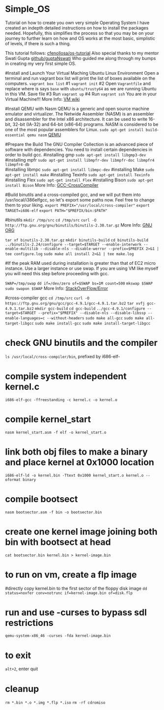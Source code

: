 # Simple_OS
Tutorial on how to create you own very simple Operating System
I have created an indepth detailed instructions on how to install the packages needed.
Hopefully, this simplifies the process so that you may be on your journey to further learn on how and OS works at the most basic, simplistic of levels, if there is such a thing. 


This tutorial follows:
[cfenollosa/os-tutorial](https://github.com/cfenollosa/os-tutorial)
Also special thanks to my mentor Swati Gupta [github/guptaNswati](https://github.com/guptaNswati)
Who guided me along through my bumps in creating my very first simple OS.

#Install and Launch Your Virtual Maching Ubuntu Linux Environment
Open a terminal and run vagrant box list will print the list of boxes available on the computers.
`vagrant box list`
#1
`vagrant init`
#2
Open `Vagrantfile` and replace where is says `base` with `ubuntu/trusty64` as we are running Ubuntu in this VM.
Save file
#3
Run `vagrant up`
#4
Run `vagrant ssh`
You are in your Virtual Machine!!!
More Info:
[VM wiki](https://en.wikipedia.org/wiki/Virtual_machine)
 
#Install QEMU with Nasm
QEMU is a generic and open source machine emulator and virtualizer.
The Netwide Assembler (NASM) is an assembler and disassembler for the Intel x86 architecture. It can be used to write 16-bit, 32-bit (IA-32) and 64-bit (x86-64) programs. NASM is considered to be one of the most popular assemblers for Linux.
`sudo apt-get install build-essential qemu nasm`
[QEMU](https://www.qemu.org/download/)

#Prepare the Build
The GNU Compiler Collection is an advanced piece of software with dependencies. You need to install certain dependencies in order to build gcc. 
#installing gmp
`sudo apt-get install libgmp3-dev`
#installing mpfr
`sudo apt-get install libmpfr-dev libmpfr-doc libmpfr4 libmpfr4-db`   
#installing libmpc
`sudo apt-get install libmpc-dev`
#installing Make
`sudo apt-get install make`
#installing Texinfo
`sudo apt-get install Texinfo`
#installing Flex
`sudo apt-get install Flex`
#installing Bison
`sudo apt-get install Bison`
More Info:
[GCC-CrossCompiler](https://wiki.osdev.org/GCC_Cross_Compiler)

#Build binutils and a cross-compiled gcc, and we will put them into /usr/local/i386elfgcc, so let's export some paths now. Feel free to change them to your liking.
`export PREFIX="/usr/local/cross-compiler"`
`export TARGET=i686-elf`
`export PATH="$PREFIX/bin:$PATH"`

#binutils
`mkdir /tmp/src`
`cd /tmp/src`
`curl -O http://ftp.gnu.org/gnu/binutils/binutils-2.30.tar.gz`
More Info:
[GNU ORG](https://ftp.gnu.org/gnu/binutils/)

`tar xf binutils-2.30.tar.gz`
`mkdir binutils-build`
`cd binutils-build`
`../binutils-2.24/configure --target=$TARGET --enable-interwork --enable-multilib --disable-nls --disable-werror --prefix=$PREFIX 2>&1 | tee configure.log`
`sudo make all install 2>&1 | tee make.log`

#If the peak RAM used during installation is greater than that of EC2 micro instance. Use a larger instance or use swap. If you are using VM like myself you will need this step before proceeding with gcc.

`SWAP=/tmp/swap`
`dd if=/dev/zero of=$SWAP bs=1M count=500`
`mkswap $SWAP`
`sudo swapon $SWAP`
More Info:
[StackOverFlow/Error](https://stackoverflow.com/questions/18389612/make-exits-with-error-2-when-trying-to-install-gcc-4-8-1)

#cross-compiler gcc
`cd /tmp/src`
`curl -O https://ftp.gnu.org/gnu/gcc/gcc-4.9.1/gcc-4.9.1.tar.bz2`
`tar xvfj gcc-4.9.1.tar.bz2`
`mkdir gcc-build`
`cd gcc-build`
`../gcc-4.9.1/configure --target=$TARGET --prefix="$PREFIX" --disable-nls --disable-libssp --enable-languages=c --without-headers`
`sudo make all-gcc`
`sudo make all-target-libgcc`
`sudo make install-gcc`
`sudo make install-target-libgcc`

# check GNU binutils and the compiler
`ls /usr/local/cross-compiler/bin`, prefixed by i686-elf-

# compile system independent kernel.c 
`i686-elf-gcc -ffreestanding -c kernel.c -o kernel.o`

# compile kernel_start
`nasm kernel_start.asm -f elf -o kernel_start.o`

# link both obj files to make a binary and place kernel at 0x1000 location
`i686-elf-ld -o kernel.bin -Ttext 0x1000 kernel_start.o kernel.o --oformat binary`

# compile bootsect
`nasm bootsector.asm -f bin -o bootsector.bin`

# create one kernel image joining both bin with bootsect at head
`cat bootsector.bin kernel.bin > kernel-image.bin`

# to run on vm, create a flp image 
#directly copy kernel.bin to the first sector of the floppy disk image
`dd status=noxfer conv=notrunc if=kernel-image.bin of=disk.flp`

# run and use -curses to bypass sdl restrictions
`qemu-system-x86_46 -curses -fda kernel-image.bin`

# to exit
`alt+2`, enter quit

# cleanup
`rm *.bin *.o *.img *.flp *.iso`
`rm -rf cdromiso`
